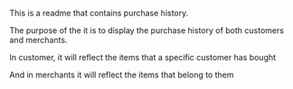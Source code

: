 This is a readme that contains purchase history.

The purpose of the it is to display the purchase history of both customers and merchants.

In customer, it will reflect the items that a specific customer has bought

And in merchants it will reflect the items that belong to them 